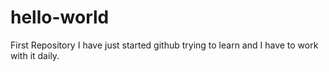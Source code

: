 # hello-world
First Repository
I have just started github trying to learn and I have to work with it daily.
